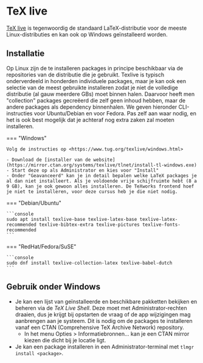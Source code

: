 # TeX live

[TeX live](https://tug.org/texlive/) is tegenwoordig de standaard LaTeX-distributie voor de meeste Linux-distributies en kan ook op Windows geïnstalleerd worden.

## Installatie

Op Linux zijn de te installeren packages in principe beschikbaar via de repositories van de distributie die je gebruikt. Texlive is typisch onderverdeeld in honderden individuele packages, maar je kan ook een selectie van de meest gebruikte installeren zodat je niet de volledige distributie (al gauw meerdere GBs) moet binnen halen. Daarvoor heeft men "collection" packages gecreëerd die zelf geen inhoud hebben, maar de andere packages als dependency binnenhalen. We geven hieronder CLI-instructies voor Ubuntu/Debian en voor Fedora. Pas zelf aan waar nodig, en het is ook best mogelijk dat je achteraf nog extra zaken zal moeten installeren.

=== "Windows"

    Volg de instructies op <https://www.tug.org/texlive/windows.html>
    
    - Download de [installer van de website](https://mirror.ctan.org/systems/texlive/tlnet/install-tl-windows.exe)
    - Start deze op als Administrator en kies voor "Install"
    - Onder "Geavanceerd" kan je in detail bepalen welke LaTeX packages je al dan niet installeert. Als je voldoende vrije schijfruimte hebt (8 a 9 GB), kan je ook gewoon alles installeren. De TeXworks frontend hoef je niet te installeren, voor deze cursus heb je die niet nodig.

=== "Debian/Ubuntu"

    ```console
    sudo apt install texlive-base texlive-latex-base texlive-latex-recommended texlive-bibtex-extra texlive-pictures texlive-fonts-recommended
    ```

=== "RedHat/Fedora/SuSE"

    ```console
    sudo dnf install texlive-collection-latex texlive-babel-dutch
    ```

## Gebruik onder Windows

- Je kan een lijst van geïnstalleerde en beschikbare pakketten bekijken en beheren via de *TeX Live Shell*. Deze moet met Administrator-rechten draaien, dus je krijgt bij opstarten de vraag of de app wijzigingen mag aanbrengen aan je systeem. Dit is nodig om de packages te installeren vanaf een CTAN (Comprehensive TeX Archive Network) repository.
    - In het menu Opties > Informatiebronnen... kan je een CTAN mirror kiezen die dicht bij je locatie ligt.
- Je kan een package installeren in een Administrator-terminal met `tlmgr install <package>`.
